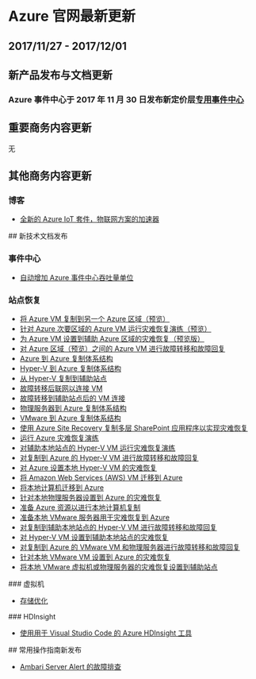 <properties
	pageTitle="Azure 官网本周更新 | Azure"
    description="Azure 官网本周更新"
    services=""
    documentationCenter=""
    authors=""
    manager=""
    editor=""
    tags=""/>

<tags ms.service="weekly-updates" ms.date="" wacn.date="" wacn.lang="cn"/>

# Azure 官网最新更新
## 2017/11/27 - 2017/12/01
## 新产品发布与文档更新

<h3>Azure 事件中心于 2017 年 11 月 30 日发布新定价层<a href="/pricing/details/event-hubs/" id="weekly-updates-12-01_envent-hubs">专用事件中心</a></h3>

## 重要商务内容更新
无

## 其他商务内容更新
### 博客
<ul>
<li><a href="/blog/2017/11/27/The-next-generation-ofAzure-IoT-Suite-accelerates-IoT-solutions/" id="weekly-updates-12-01_blog-The-next-generation-ofAzure-IoT-Suite-accelerates-IoT-solutions">全新的 Azure IoT 套件，物联网方案的加速器</a></li>
</ul>
## 新技术文档发布

### 事件中心
<ul><li><a id="weekly-updates-12-01_docs-event-hubs-auto-inflate" href="//docs.azure.cn/zh-cn/event-hubs/event-hubs-auto-inflate">自动增加 Azure 事件中心吞吐量单位</a></li>
</ul>

### 站点恢复
<ul><li><a id="weekly-updates-12-01_docs-azure-to-azure-quickstart" href="//docs.azure.cn/zh-cn/site-recovery/azure-to-azure-quickstart">将 Azure VM 复制到另一个 Azure 区域（预览）</a></li>
<li><a id="weekly-updates-12-01_docs-azure-to-azure-tutorial-dr-drill" href="//docs.azure.cn/zh-cn/site-recovery/azure-to-azure-tutorial-dr-drill">针对 Azure 次要区域的 Azure VM 运行灾难恢复演练（预览）</a></li>
<li><a id="weekly-updates-12-01_docs-azure-to-azure-tutorial-enable-replication" href="//docs.azure.cn/zh-cn/site-recovery/azure-to-azure-tutorial-enable-replication">为 Azure VM 设置到辅助 Azure 区域的灾难恢复（预览版）</a></li>
<li><a id="weekly-updates-12-01_docs-azure-to-azure-tutorial-failover-failback" href="//docs.azure.cn/zh-cn/site-recovery/azure-to-azure-tutorial-failover-failback">对 Azure 区域（预览）之间的 Azure VM 进行故障转移和故障回复</a></li>
<li><a id="weekly-updates-12-01_docs-concepts-azure-to-azure-architecture" href="//docs.azure.cn/zh-cn/site-recovery/concepts-azure-to-azure-architecture">Azure 到 Azure 复制体系结构</a></li>
<li><a id="weekly-updates-12-01_docs-concepts-hyper-v-to-azure-architecture" href="//docs.azure.cn/zh-cn/site-recovery/concepts-hyper-v-to-azure-architecture">Hyper-V 到 Azure 复制体系结构</a></li>
<li><a id="weekly-updates-12-01_docs-concepts-hyper-v-to-secondary-architecture" href="//docs.azure.cn/zh-cn/site-recovery/concepts-hyper-v-to-secondary-architecture">从 Hyper-V 复制到辅助站点</a></li>
<li><a id="weekly-updates-12-01_docs-concepts-on-premises-to-azure-networking" href="//docs.azure.cn/zh-cn/site-recovery/concepts-on-premises-to-azure-networking">故障转移后联网以连接 VM</a></li>
<li><a id="weekly-updates-12-01_docs-concepts-on-premises-to-on-premises-networking" href="//docs.azure.cn/zh-cn/site-recovery/concepts-on-premises-to-on-premises-networking">故障转移到辅助站点后的 VM 连接</a></li>
<li><a id="weekly-updates-12-01_docs-concepts-physical-to-azure-architecture" href="//docs.azure.cn/zh-cn/site-recovery/concepts-physical-to-azure-architecture">物理服务器到 Azure 复制体系结构</a></li>
<li><a id="weekly-updates-12-01_docs-concepts-vmware-to-azure-architecture" href="//docs.azure.cn/zh-cn/site-recovery/concepts-vmware-to-azure-architecture">VMware 到 Azure 复制体系结构</a></li>
<li><a id="weekly-updates-12-01_docs-site-recovery-sharepoint" href="//docs.azure.cn/zh-cn/site-recovery/site-recovery-sharepoint">使用 Azure Site Recovery 复制多层 SharePoint 应用程序以实现灾难恢复</a></li>
<li><a id="weekly-updates-12-01_docs-tutorial-dr-drill-azure" href="//docs.azure.cn/zh-cn/site-recovery/tutorial-dr-drill-azure">运行 Azure 灾难恢复演练</a></li>
<li><a id="weekly-updates-12-01_docs-tutorial-dr-drill-secondary" href="//docs.azure.cn/zh-cn/site-recovery/tutorial-dr-drill-secondary">对辅助本地站点的 Hyper-V VM 运行灾难恢复演练</a></li>
<li><a id="weekly-updates-12-01_docs-tutorial-hyper-v-to-azure-failover-failback" href="//docs.azure.cn/zh-cn/site-recovery/tutorial-hyper-v-to-azure-failover-failback">对复制到 Azure 的 Hyper-V VM 进行故障转移和故障回复</a></li>
<li><a id="weekly-updates-12-01_docs-tutorial-hyper-v-to-azure" href="//docs.azure.cn/zh-cn/site-recovery/tutorial-hyper-v-to-azure">对 Azure 设置本地 Hyper-V VM 的灾难恢复</a></li>
<li><a id="weekly-updates-12-01_docs-tutorial-migrate-aws-to-azure" href="//docs.azure.cn/zh-cn/site-recovery/tutorial-migrate-aws-to-azure">将 Amazon Web Services (AWS) VM 迁移到 Azure</a></li>
<li><a id="weekly-updates-12-01_docs-tutorial-migrate-on-premises-to-azure" href="//docs.azure.cn/zh-cn/site-recovery/tutorial-migrate-on-premises-to-azure">将本地计算机迁移到 Azure</a></li>
<li><a id="weekly-updates-12-01_docs-tutorial-physical-to-azure" href="//docs.azure.cn/zh-cn/site-recovery/tutorial-physical-to-azure">针对本地物理服务器设置到 Azure 的灾难恢复</a></li>
<li><a id="weekly-updates-12-01_docs-tutorial-prepare-azure" href="//docs.azure.cn/zh-cn/site-recovery/tutorial-prepare-azure">准备 Azure 资源以进行本地计算机复制</a></li>
<li><a id="weekly-updates-12-01_docs-tutorial-prepare-on-premises-vmware" href="//docs.azure.cn/zh-cn/site-recovery/tutorial-prepare-on-premises-vmware">准备本地 VMware 服务器用于灾难恢复到 Azure</a></li>
<li><a id="weekly-updates-12-01_docs-tutorial-vmm-to-vmm-failover-failback" href="//docs.azure.cn/zh-cn/site-recovery/tutorial-vmm-to-vmm-failover-failback">对复制到辅助本地站点的 Hyper-V VM 进行故障转移和故障回复</a></li>
<li><a id="weekly-updates-12-01_docs-tutorial-vmm-to-vmm" href="//docs.azure.cn/zh-cn/site-recovery/tutorial-vmm-to-vmm">对 Hyper-V VM 设置到辅助本地站点的灾难恢复</a></li>
<li><a id="weekly-updates-12-01_docs-tutorial-vmware-to-azure-failover-failback" href="//docs.azure.cn/zh-cn/site-recovery/tutorial-vmware-to-azure-failover-failback">对复制到 Azure 的 VMware VM 和物理服务器进行故障转移和故障回复</a></li>
<li><a id="weekly-updates-12-01_docs-tutorial-vmware-to-azure" href="//docs.azure.cn/zh-cn/site-recovery/tutorial-vmware-to-azure">针对本地 VMware VM 设置到 Azure 的灾难恢复</a></li>
<li><a id="weekly-updates-12-01_docs-tutorial-vmware-to-vmware" href="//docs.azure.cn/zh-cn/site-recovery/tutorial-vmware-to-vmware">将本地 VMware 虚拟机或物理服务器的灾难恢复设置到辅助站点</a></li>
</ul>
### 虚拟机
<ul><li><a id="weekly-updates-12-01_docs-sizes-storage" href="//docs.azure.cn/zh-cn/virtual-machines/windows/sizes-storage">存储优化</a></li>
</ul>
### HDInsight
<ul>
<li><a id="weekly-updates-12-01_docs-hdinsight-for-vscode" href="//docs.azure.cn/zh-cn/hdinsight/hdinsight-for-vscode">使用用于 Visual Studio Code 的 Azure HDInsight 工具</a></li>
</ul>
## 常用操作指南新发布
<ul>
<li><a id="weekly-updates-12-01_docs-aog-virtual-machines-linux-qa-ambari-server-alerts" href="//docs.azure.cn/zh-cn/articles/azure-operations-guide/virtual-machines/linux/aog-virtual-machines-linux-qa-ambari-server-alerts">Ambari Server Alert 的故障排查</a></li>
</ul>

